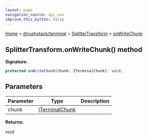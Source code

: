 ```yaml
---
layout: page
navigation_source: api_nav
improve_this_button: false
---
```



[Home](./index.md) &gt; [@rushstack/terminal](./terminal.md) &gt; [SplitterTransform](./terminal.splittertransform.md) &gt; [onWriteChunk](./terminal.splittertransform.onwritechunk.md)

## SplitterTransform.onWriteChunk() method

<b>Signature:</b>

```typescript
protected onWriteChunk(chunk: ITerminalChunk): void;
```

## Parameters

|  Parameter | Type | Description |
|  --- | --- | --- |
|  chunk | [ITerminalChunk](./terminal.iterminalchunk.md) |  |

<b>Returns:</b>

void
